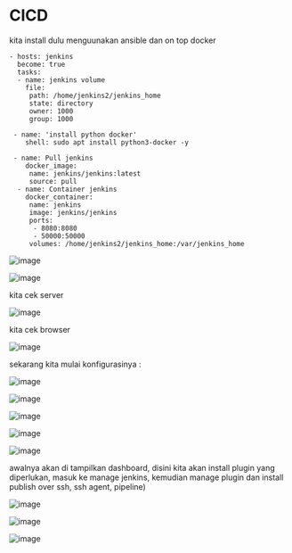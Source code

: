 # CICD

kita install dulu menguunakan ansible dan on top docker

```
- hosts: jenkins
  become: true
  tasks:
  - name: jenkins volume
    file:
     path: /home/jenkins2/jenkins_home
     state: directory
     owner: 1000
     group: 1000
 
 - name: 'install python docker'
    shell: sudo apt install python3-docker -y
 
 - name: Pull jenkins
    docker_image:
     name: jenkins/jenkins:latest
     source: pull
  - name: Container jenkins
    docker_container:
     name: jenkins
     image: jenkins/jenkins
     ports:
      - 8080:8080
      - 50000:50000
     volumes: /home/jenkins2/jenkins_home:/var/jenkins_home
```

![image](https://user-images.githubusercontent.com/99697182/176350963-92af33b0-3d65-4bc3-9fd2-209003a6a97f.png)

![image](https://user-images.githubusercontent.com/99697182/176353131-5bdca09d-301f-485f-952e-31a6e5122069.png)

kita cek server

![image](https://user-images.githubusercontent.com/99697182/176353216-323781fc-30ce-41cd-bcc2-af8e3bfe0049.png)

kita cek browser 

![image](https://user-images.githubusercontent.com/99697182/176353296-f9caffff-befe-47df-b82d-95f69bd854a2.png)

sekarang kita mulai konfigurasinya : 

![image](https://user-images.githubusercontent.com/99697182/176711995-10092e31-c5b7-4598-8954-7af78b8b7f3b.png)

![image](https://user-images.githubusercontent.com/99697182/176712138-a51b26d6-eceb-4c5b-bb09-bdf9f0fbdc5d.png)

![image](https://user-images.githubusercontent.com/99697182/176713103-5ce4408a-ebca-4833-9c43-2bee4a951274.png)

![image](https://user-images.githubusercontent.com/99697182/176714295-a8d1e0ec-5a81-4d3e-b6e3-95d100bc3b7d.png)

![image](https://user-images.githubusercontent.com/99697182/176715398-2a7ed062-7c58-4027-93c4-a45d746488e8.png)

awalnya akan di tampilkan dashboard, disini kita akan install plugin yang diperlukan, masuk ke manage jenkins, kemudian manage plugin dan install publish over ssh, ssh agent, pipeline)

![image](https://user-images.githubusercontent.com/99697182/176716592-d17f9bfb-6a5f-4a01-819b-84dc8dc019fc.png)

![image](https://user-images.githubusercontent.com/99697182/176716636-cc1b8a82-8985-4d97-867d-a1a18800bfb1.png)

![image](https://user-images.githubusercontent.com/99697182/176716696-fc5a6ffd-8fca-4d68-8923-312a678a9b5f.png)








